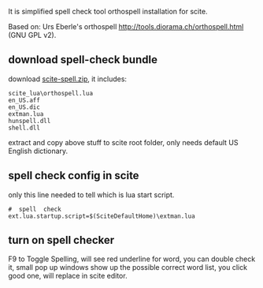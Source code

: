 It is simplified spell check tool orthospell installation for scite.

Based on: Urs Eberle's orthospell http://tools.diorama.ch/orthospell.html (GNU GPL v2).

## download spell-check bundle
download [scite-spell.zip](https://github.com/robertluwang/scite/blob/master/scite-spell.zip), it includes:
```
scite_lua\orthospell.lua
en_US.aff  
en_US.dic  
extman.lua  
hunspell.dll   
shell.dll
```
extract and copy above stuff to scite root folder, only needs default US English dictionary. 

## spell check config in scite
only this line needed to tell which is lua start script.
```
#  spell  check
ext.lua.startup.script=$(SciteDefaultHome)\extman.lua
```

## turn on spell checker
F9 to Toggle Spelling, will see red underline for word, you can double check it, small pop up windows show up the possible correct word list, you click good one, will replace in scite editor.
